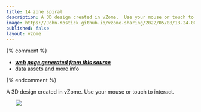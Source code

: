 ```yaml
---
title: 14 zone spiral
description: A 3D design created in vZome.  Use your mouse or touch to interact.
image: https://John-Kostick.github.io/vzome-sharing/2022/05/08/13-24-00-14-zone-spiral/14-zone-spiral.png
published: false
layout: vzome
---
```


{% comment %}
 - [***web page generated from this source***](<https://John-Kostick.github.io/vzome-sharing/2022/05/08/14-zone-spiral-13-24-00.html>)
 - [data assets and more info](<https://github.com/John-Kostick/vzome-sharing/tree/main/2022/05/08/13-24-00-14-zone-spiral/>)
 
{% endcomment %}

A 3D design created in vZome.  Use your mouse or touch to interact.

<vzome-viewer style="width: 87%; height: 60vh; margin: 5%"
       src="https://John-Kostick.github.io/vzome-sharing/2022/05/08/13-24-00-14-zone-spiral/14-zone-spiral.vZome" >
  <img src="https://John-Kostick.github.io/vzome-sharing/2022/05/08/13-24-00-14-zone-spiral/14-zone-spiral.png" />
</vzome-viewer>